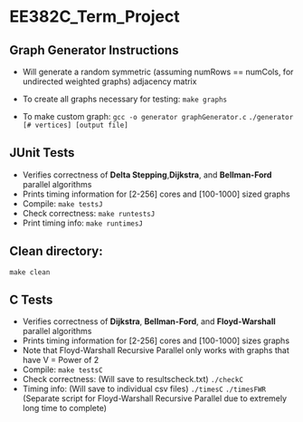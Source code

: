 # EE382C_Term_Project
## Graph Generator Instructions
- Will generate a random symmetric (assuming numRows == numCols, for undirected weighted graphs) adjacency matrix
- To create all graphs necessary for testing:
`make graphs`

- To make custom graph:
`gcc -o generator graphGenerator.c`
`./generator [# vertices] [output file]`

## JUnit Tests
- Verifies correctness of **Delta Stepping**,**Dijkstra**, and **Bellman-Ford** parallel algorithms
- Prints timing information for [2-256] cores and [100-1000] sized graphs
- Compile:
`make testsJ`
- Check correctness:
`make runtestsJ` 
- Print timing info:
`make runtimesJ`

## Clean directory:
`make clean`

## C Tests
- Verifies correctness of **Dijkstra**, **Bellman-Ford**, and **Floyd-Warshall** parallel algorithms
- Prints timing information for [2-256] cores and [100-1000] sizes graphs
- Note that Floyd-Warshall Recursive Parallel only works with graphs that have V = Power of 2
- Compile:
`make testsC`
- Check correctness: (Will save to resultscheck.txt)
`./checkC`
- Timing info: (Will save to individual csv files)
`./timesC`
`./timesFWR` (Separate script for Floyd-Warshall Recursive Parallel due to extremely long time to complete)

